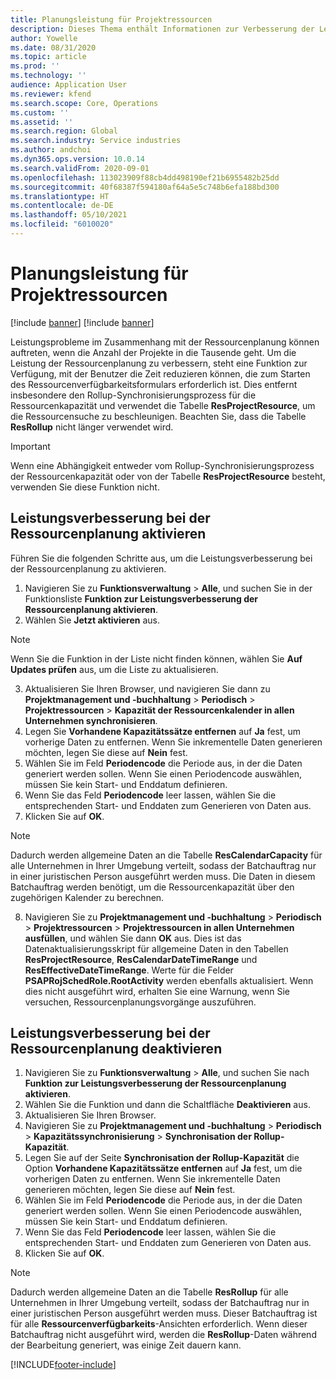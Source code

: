 ```yaml
---
title: Planungsleistung für Projektressourcen
description: Dieses Thema enthält Informationen zur Verbesserung der Leistung der Ressourcenplanung für eine große Anzahl von Projekten.
author: Yowelle
ms.date: 08/31/2020
ms.topic: article
ms.prod: ''
ms.technology: ''
audience: Application User
ms.reviewer: kfend
ms.search.scope: Core, Operations
ms.custom: ''
ms.assetid: ''
ms.search.region: Global
ms.search.industry: Service industries
ms.author: andchoi
ms.dyn365.ops.version: 10.0.14
ms.search.validFrom: 2020-09-01
ms.openlocfilehash: 113023909f88cb4dd498190ef21b6955482b25dd
ms.sourcegitcommit: 40f68387f594180af64a5e5c748b6efa188bd300
ms.translationtype: HT
ms.contentlocale: de-DE
ms.lasthandoff: 05/10/2021
ms.locfileid: "6010020"
---
```

# <a name="project-resource-scheduling-performance"></a>Planungsleistung für Projektressourcen

[!include [banner](../includes/banner.md)]
[!include [banner](../includes/preview-banner.md)]


Leistungsprobleme im Zusammenhang mit der Ressourcenplanung können auftreten, wenn die Anzahl der Projekte in die Tausende geht. Um die Leistung der Ressourcenplanung zu verbessern, steht eine Funktion zur Verfügung, mit der Benutzer die Zeit reduzieren können, die zum Starten des Ressourcenverfügbarkeitsformulars erforderlich ist. Dies entfernt insbesondere den Rollup-Synchronisierungsprozess für die Ressourcenkapazität und verwendet die Tabelle **ResProjectResource**, um die Ressourcensuche zu beschleunigen. Beachten Sie, dass die Tabelle **ResRollup** nicht länger verwendet wird.

> [!IMPORTANT]
> Wenn eine Abhängigkeit entweder vom Rollup-Synchronisierungsprozess der Ressourcenkapazität oder von der Tabelle **ResProjectResource** besteht, verwenden Sie diese Funktion nicht.

## <a name="enable-resource-scheduling-performance-enhancement"></a>Leistungsverbesserung bei der Ressourcenplanung aktivieren
Führen Sie die folgenden Schritte aus, um die Leistungsverbesserung bei der Ressourcenplanung zu aktivieren.

1. Navigieren Sie zu **Funktionsverwaltung** > **Alle**, und suchen Sie in der Funktionsliste **Funktion zur Leistungsverbesserung der Ressourcenplanung aktivieren**.
2. Wählen Sie **Jetzt aktivieren** aus.

> [!NOTE]
> Wenn Sie die Funktion in der Liste nicht finden können, wählen Sie **Auf Updates prüfen** aus, um die Liste zu aktualisieren.

3. Aktualisieren Sie Ihren Browser, und navigieren Sie dann zu **Projektmanagement und -buchhaltung** > **Periodisch** > **Projektressourcen** > **Kapazität der Ressourcenkalender in allen Unternehmen synchronisieren**.
4. Legen Sie **Vorhandene Kapazitätssätze entfernen** auf **Ja** fest, um vorherige Daten zu entfernen. Wenn Sie inkrementelle Daten generieren möchten, legen Sie diese auf **Nein** fest.
5. Wählen Sie im Feld **Periodencode** die Periode aus, in der die Daten generiert werden sollen. Wenn Sie einen Periodencode auswählen, müssen Sie kein Start- und Enddatum definieren.
6. Wenn Sie das Feld **Periodencode** leer lassen, wählen Sie die entsprechenden Start- und Enddaten zum Generieren von Daten aus.
7. Klicken Sie auf **OK**.

 > [!NOTE]
 > Dadurch werden allgemeine Daten an die Tabelle **ResCalendarCapacity** für alle Unternehmen in Ihrer Umgebung verteilt, sodass der Batchauftrag nur in einer juristischen Person ausgeführt werden muss. Die Daten in diesem Batchauftrag werden benötigt, um die Ressourcenkapazität über den zugehörigen Kalender zu berechnen.

8. Navigieren Sie zu **Projektmanagement und -buchhaltung** > **Periodisch** > **Projektressourcen** > **Projektressourcen in allen Unternehmen ausfüllen**, und wählen Sie dann **OK** aus. Dies ist das Datenaktualisierungsskript für allgemeine Daten in den Tabellen **ResProjectResource**, **ResCalendarDateTimeRange** und **ResEffectiveDateTimeRange**. Werte für die Felder **PSAPRojSchedRole.RootActivity** werden ebenfalls aktualisiert. Wenn dies nicht ausgeführt wird, erhalten Sie eine Warnung, wenn Sie versuchen, Ressourcenplanungsvorgänge auszuführen.
 
## <a name="turn-off-resource-scheduling-performance-enhancement"></a>Leistungsverbesserung bei der Ressourcenplanung deaktivieren

1. Navigieren Sie zu **Funktionsverwaltung** > **Alle**, und suchen Sie nach **Funktion zur Leistungsverbesserung der Ressourcenplanung aktivieren**.
2. Wählen Sie die Funktion und dann die Schaltfläche **Deaktivieren** aus.
3. Aktualisieren Sie Ihren Browser.
4. Navigieren Sie zu **Projektmanagement und -buchhaltung** > **Periodisch** > **Kapazitätssynchronisierung** > **Synchronisation der Rollup-Kapazität**.
5. Legen Sie auf der Seite **Synchronisation der Rollup-Kapazität** die Option **Vorhandene Kapazitätssätze entfernen** auf **Ja** fest, um die vorherigen Daten zu entfernen. Wenn Sie inkrementelle Daten generieren möchten, legen Sie diese auf **Nein** fest.
6. Wählen Sie im Feld **Periodencode** die Periode aus, in der die Daten generiert werden sollen. Wenn Sie einen Periodencode auswählen, müssen Sie kein Start- und Enddatum definieren.
7. Wenn Sie das Feld **Periodencode** leer lassen, wählen Sie die entsprechenden Start- und Enddaten zum Generieren von Daten aus.
8. Klicken Sie auf **OK**.

> [!NOTE]
> Dadurch werden allgemeine Daten an die Tabelle **ResRollup** für alle Unternehmen in Ihrer Umgebung verteilt, sodass der Batchauftrag nur in einer juristischen Person ausgeführt werden muss. Dieser Batchauftrag ist für alle **Ressourcenverfügbarkeits**-Ansichten erforderlich. Wenn dieser Batchauftrag nicht ausgeführt wird, werden die **ResRollup**-Daten während der Bearbeitung generiert, was einige Zeit dauern kann.


[!INCLUDE[footer-include](../includes/footer-banner.md)]